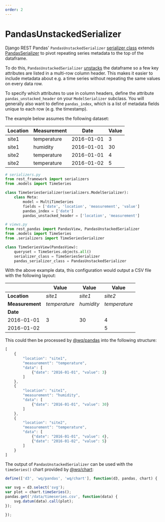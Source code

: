 ```yaml
---
order: 2
---
```


# PandasUnstackedSerializer

Django REST Pandas' `PandasUnstackedSerializer` [serializer class][serializers] extends [PandasSerializer] to pivot repeating series metadata to the top of the dataframe.

To do this, `PandasUnstackedSerializer` [unstacks] the dataframe so a few key attributes are listed in a multi-row column header.  This makes it easier to include metadata about e.g. a time series without repeating the same values on every data row.

To specify which attributes to use in column headers, define the attribute `pandas_unstacked_header` on your `ModelSerializer` subclass.  You will generally also want to define `pandas_index`, which is a list of metadata fields unique to each row (e.g. the timestamp).

The example below assumes the following dataset:

 Location | Measurement | Date | Value
---|---|---|---
 site1 | temperature | 2016-01-01 | 3
 site1 | humidity | 2016-01-01 | 30
 site2 | temperature | 2016-01-01 | 4
 site2 | temperature | 2016-01-02 | 5

```python
# serializers.py
from rest_framework import serializers
from .models import TimeSeries

class TimeSeriesSerializer(serializers.ModelSerializer):
    class Meta:
        model = MultiTimeSeries
        fields = ['date', 'location', 'measurement', 'value']
        pandas_index = ['date']
        pandas_unstacked_header = ['location', 'measurement']

# views.py
from rest_pandas import PandasView, PandasUnstackedSerializer
from .models import TimeSeries
from .serializers import TimeSeriesSerializer

class TimeSeriesView(PandasView):
    queryset = TimeSeries.objects.all()
    serializer_class = TimeSeriesSerializer
    pandas_serializer_class = PandasUnstackedSerializer
```

With the above example data, this configuration would output a CSV file with the following layout:

&nbsp; | Value | Value | Value
---|---|---|---
**Location** | *site1* | *site1* | *site2*
**Measurement** | *temperature* | *humidity* | *temperature*
**Date** | | | &nbsp;
2016-01-01 | 3 | 30 | 4
2016-01-02 | | | 5

This could then be processed by [@wq/pandas] into the following structure:

```javascript
[
    {
        "location": "site1",
        "measurement": "temperature",
        "data": [
            {"date": "2016-01-01", "value": 3}
        ]
    },
    {
        "location": "site1",
        "measurement": "humidity",
        "data": [
            {"date": "2016-01-01", "value": 30}
        ]
    },
    {
        "location": "site2",
        "measurement": "temperature",
        "data": [
            {"date": "2016-01-01", "value": 4},
            {"date": "2016-01-02", "value": 5}
        ]
    }
]
```

The output of `PandasUnstackedSerializer` can be used with the `timeSeries()` chart provided by [@wq/chart]:

```javascript
define(['d3', 'wq/pandas', 'wq/chart'], function(d3, pandas, chart) {

var svg = d3.select('svg');
var plot = chart.timeSeries();
pandas.get('/data/timeseries.csv', function(data) {
    svg.datum(data).call(plot);
});

});
```

[serializers]: ./index.md
[PandasSerializer]: ./PandasSerializer.md
[unstacks]: http://pandas.pydata.org/pandas-docs/stable/generated/pandas.DataFrame.unstack.html
[@wq/pandas]: ../@wq/pandas.md
[@wq/chart]: ../@wq/chart.md
